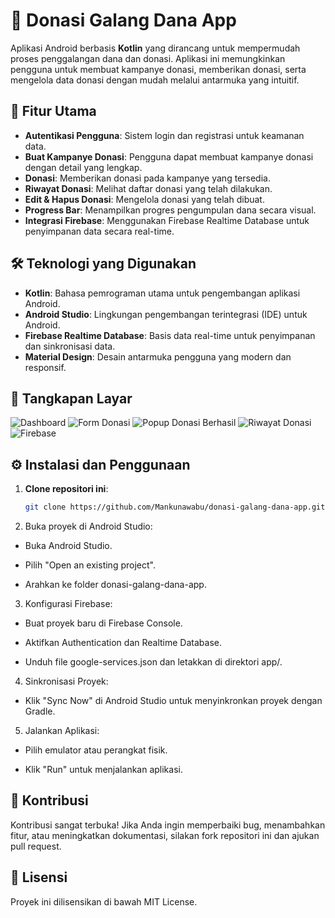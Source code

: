 # 📱 Donasi Galang Dana App

Aplikasi Android berbasis **Kotlin** yang dirancang untuk mempermudah proses penggalangan dana dan donasi. Aplikasi ini memungkinkan pengguna untuk membuat kampanye donasi, memberikan donasi, serta mengelola data donasi dengan mudah melalui antarmuka yang intuitif.

## 🚀 Fitur Utama

- **Autentikasi Pengguna**: Sistem login dan registrasi untuk keamanan data.
- **Buat Kampanye Donasi**: Pengguna dapat membuat kampanye donasi dengan detail yang lengkap.
- **Donasi**: Memberikan donasi pada kampanye yang tersedia.
- **Riwayat Donasi**: Melihat daftar donasi yang telah dilakukan.
- **Edit & Hapus Donasi**: Mengelola donasi yang telah dibuat.
- **Progress Bar**: Menampilkan progres pengumpulan dana secara visual.
- **Integrasi Firebase**: Menggunakan Firebase Realtime Database untuk penyimpanan data secara real-time.

## 🛠️ Teknologi yang Digunakan

- **Kotlin**: Bahasa pemrograman utama untuk pengembangan aplikasi Android.
- **Android Studio**: Lingkungan pengembangan terintegrasi (IDE) untuk Android.
- **Firebase Realtime Database**: Basis data real-time untuk penyimpanan dan sinkronisasi data.
- **Material Design**: Desain antarmuka pengguna yang modern dan responsif.

## 📸 Tangkapan Layar

![Dashboard](SSDashboard3.png)
![Form Donasi](SSFormDonasi.png)
![Popup Donasi Berhasil](SSPopupDonasiBerhasil.png)
![Riwayat Donasi](SSRiwayatDonasi.png)
![Firebase](SSFirebase.png)

## ⚙️ Instalasi dan Penggunaan

1. **Clone repositori ini**:

   ```bash
   git clone https://github.com/Mankunawabu/donasi-galang-dana-app.git
2. Buka proyek di Android Studio:

  - Buka Android Studio.

  - Pilih "Open an existing project".

  - Arahkan ke folder donasi-galang-dana-app.

3. Konfigurasi Firebase:

  - Buat proyek baru di Firebase Console.

  - Aktifkan Authentication dan Realtime Database.

  - Unduh file google-services.json dan letakkan di direktori app/.

4. Sinkronisasi Proyek:

  - Klik "Sync Now" di Android Studio untuk menyinkronkan proyek dengan Gradle.

5. Jalankan Aplikasi:

  - Pilih emulator atau perangkat fisik.

  - Klik "Run" untuk menjalankan aplikasi.

## 🤝 Kontribusi
Kontribusi sangat terbuka! Jika Anda ingin memperbaiki bug, menambahkan fitur, atau meningkatkan dokumentasi, silakan fork repositori ini dan ajukan pull request.

## 📄 Lisensi
Proyek ini dilisensikan di bawah MIT License.



